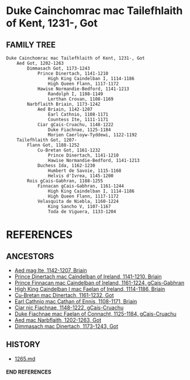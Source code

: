 # Duke Cainchomrac mac Tailefhlaith of Kent, 1231-, Got

## FAMILY TREE

```
Duke Cainchomrac mac Tailefhlaith of Kent, 1231-, Got
	Aed Got, 1202-1263
		Dimmasach Got, 1173-1243
			Prince Dinertach, 1141-1210
				High King Caindelban I, 1114-1186
				High Queen Flann, 1117-1172 
			Hawise Normandie-Bedford, 1141-1213
				Randolph I, 1108-1149
				Lerthan Crovan, 1108-1169
		Narbflaith Briain, 1173-1242
			Aed Briain, 1142-1207
				Earl Cathnio, 1108-1171
				Countess Ite, 1111-1171				
			Ciar gCais-Cruachu, 1148-1222
				Duke Fiachnae, 1125-1184
				Morien Caerloyw-Tyddewi, 1122-1192
	Tailefhlaith Got, 1207-
		Flann Got, 1188-1252
			Cu-Bretan Got, 1161-1232
				Prince Dinertach, 1141-1210
				Hawise Normandie-Bedford, 1141-1213
			Duchess Ida, 1162-1230
				Humbert de Savoie, 1115-1168
				Helvis d'Ivrea, 1145-1200
		Rois gCais-Gabhran, 1188-1255
			Finnacan gCais-Gabhran, 1161-1244
				High King Caindelban I, 1114-1186
				High Queen Flann, 1117-1172 
			Velasquita de Niebla, 1160-1224
				King Sancho V, 1107-1167
				Toda de Viguera, 1133-1204				

```


# REFERENCES

## ANCESTORS
* [Aed mag Ite, 1142-1207, Briain](aed_mag_ite_1142.md)
* [Prince Dinertach mac Caindelban of Ireland, 1141-1210, Briain](dinertach_mac_caindelban_1141.md)
* [Prince Finnacan mac Caindelban of Ireland, 1161-1224, gCais-Gabhran](finnacan_mac_caindelban_1161.md)
* [High King Caindelban I mac Faelan of Ireland, 1114-1186, Briain](caindelban_i_mac_faelan_1114.md)
* [Cu-Bretan mac Dinertach, 1161-1232, Got](cu-bretan_mac_dinertach_1161.md)
* [Earl Cathnio mac Cathan of Ennis, 1108-1171, Briain](cathnio_mac_cathan_1108.md)
* [Ciar nic Fiachnae, 1148-1222, gCais-Cruachu](ciar_nic_fiachnae_1148.md)
* [Duke Fiachnae mac Faelan of Connacht, 1125-1184, gCais-Cruachu](fiachnae_mac_faelan_1125.md)
* [Aed mac Narbflaith, 1202-1263, Got](aed_mac_narbflaith_1202.md)
* [Dimmasach mac Dinertach, 1173-1243, Got](dimmasach_mac_dinertach_1173.md)

## HISTORY
* [1265.md](../h/1265.md)
#### END REFERENCES